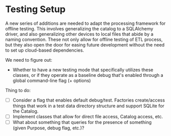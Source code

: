 # Testing Setup

A new series of additions are needed to adapt the processing framework for offline testing. This involves generalizing the catalog to a SQLAlchemy driver, and also generalizing other devices to local files that abide by a naming convention. These not only allow for offline testing of ETL process, but they also open the door for easing future development without the need to set up cloud-based dependencies.

We need to figure out:

* Whether to have a new testing mode that specifically utilizes these classes, or if they operate as a baseline debug that's enabled through a global command-line flag (+ options)

Thing to do:

- [ ] Consider a flag that enables default debug/test. Factories create/access things that work in a test data directory structure and support SQLite for the Catalog. 
- [ ] Implement classes that allow for direct file access, Catalog access, etc.
- [ ] What about something that queries for the presence of something (given Purpose, debug flag, etc.)?
